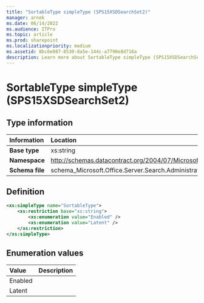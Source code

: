 ```yaml
---
title: "SortableType simpleType (SPS15XSDSearchSet2)"
manager: arnek
ms.date: 06/14/2022
ms.audience: ITPro
ms.topic: article
ms.prod: sharepoint
ms.localizationpriority: medium
ms.assetid: 8bc6e087-8530-8a5e-144c-a7790e8d716a
description: Learn more about SortableType simpleType (SPS15XSDSearchSet2).
---
```


# SortableType simpleType (SPS15XSDSearchSet2)

 
  
## Type information

|Information|Location|
|:-----|:-----|
|**Base type**  |xs:string  |
|**Namespace** |http://schemas.datacontract.org/2004/07/Microsoft.Office.Server.Search.Administration   |
|**Schema file**  |schema_Microsoft.Office.Server.Search.Administration.xsd  |
   
## Definition

```XML
<xs:simpleType name="SortableType">
    <xs:restriction base="xs:string">
        <xs:enumeration value="Enabled" />
        <xs:enumeration value="Latent" />
    </xs:restriction>
</xs:simpleType>

```

## Enumeration values

|**Value**|**Description**|
|:-----|:-----|
|Enabled  <br/> ||
|Latent  <br/> ||
   

